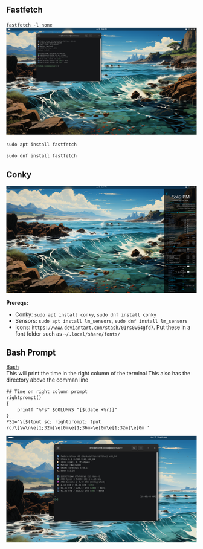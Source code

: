 
## Fastfetch

`fastfetch -l none`
![fastfetch](https://github.com/ebelious/Self-Hosted/blob/main/Images/Screenshot%20from%202024-07-15%2017-14-44.png)

```
sudo apt install fastfetch
```
```
sudo dnf install fastfetch
```

## Conky

![conky](https://github.com/ebelious/Self-Hosted/blob/main/Images/Screenshot%20from%202024-07-15%2017-49-08.png)


**Prereqs:**
- Conky: `sudo apt install conky`, `sudo dnf install conky`
- Sensors: `sudo apt install lm_sensors`, `sudo dnf install lm_sensors`
- Icons: `https://www.deviantart.com/stash/01rs0v64gfd7`. Put these in a font folder such as `~/.local/share/fonts/`

## Bash Prompt 
[Bash](https://github.com/ebelious/Self-Hosted/blob/main/Bash.md)<br />
This will print the time in the right column of the terminal
This also has the directory above the comman line
```
## Time on right column prompt
rightprompt()
{
    printf "%*s" $COLUMNS "[$(date +%r)]"
}
PS1='\[$(tput sc; rightprompt; tput rc)\]\w\n\e[1;32m[\e[0m\e[1;36m>\e[0m\e[1;32m]\e[0m '
```

![Prompt](https://github.com/ebelious/Self-Hosted/blob/main/Images/Screenshot%20from%202024-07-17%2010-40-18.png)
